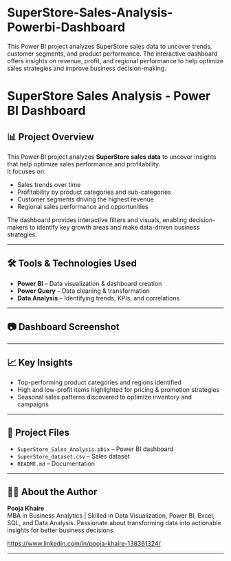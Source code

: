 # SuperStore-Sales-Analysis-Powerbi-Dashboard
This Power BI project analyzes SuperStore sales data to uncover trends, customer segments, and product performance. The interactive dashboard offers insights on revenue, profit, and regional performance to help optimize sales strategies and improve business decision-making.


# SuperStore Sales Analysis - Power BI Dashboard

## 📊 Project Overview
This Power BI project analyzes **SuperStore sales data** to uncover insights that help optimize sales performance and profitability.  
It focuses on:
- Sales trends over time  
- Profitability by product categories and sub-categories  
- Customer segments driving the highest revenue  
- Regional sales performance and opportunities  

The dashboard provides interactive filters and visuals, enabling decision-makers to identify key growth areas and make data-driven business strategies.

---

## 🛠 Tools & Technologies Used
- **Power BI** – Data visualization & dashboard creation  
- **Power Query** – Data cleaning & transformation  
- **Data Analysis** – Identifying trends, KPIs, and correlations  

---

## 📷 Dashboard Screenshot


---

## 📈 Key Insights
- Top-performing product categories and regions identified  
- High and low-profit items highlighted for pricing & promotion strategies  
- Seasonal sales patterns discovered to optimize inventory and campaigns  

---

## 📂 Project Files
- `SuperStore_Sales_Analysis.pbix` – Power BI dashboard  
- `SuperStore_dataset.csv` – Sales dataset  
- `README.md` – Documentation  

---

## 👩‍💻 About the Author
**Pooja Khaire**  
MBA in Business Analytics | Skilled in Data Visualization, Power BI, Excel, SQL, and Data Analysis. Passionate about transforming data into actionable insights for better business decisions.  

https://www.linkedin.com/in/pooja-khaire-138361324/

---
